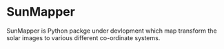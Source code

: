# SunMapper
SunMapper is Python packge under devlopment which map transform the solar images to various different co-ordinate systems. 
